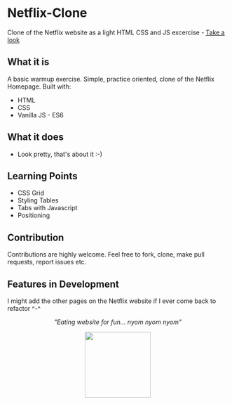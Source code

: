 # Netflix-Clone

Clone of the Netflix website as a light HTML CSS and JS excercise - [Take a look](https://priyanshupaul08.github.io/Netflix-Clone/)

## What it is

A basic warmup exercise. Simple, practice oriented, clone of the Netflix Homepage. Built with:

- HTML
- CSS
- Vanilla JS - ES6

## What it does

- Look pretty, that's about it :-)

## Learning Points

- CSS Grid
- Styling Tables
- Tabs with Javascript
- Positioning

## Contribution

Contributions are highly welcome. Feel free to fork, clone, make pull requests, report issues etc.

## Features in Development

I might add the other pages on the Netflix website if I ever come back to refactor ^-^

_<p align="center">"Eating website for fun... nyom nyom nyom"</p>_

<div align="center" style="text-align:center; margin:auto;">
<img align="center" src="https://i.imgur.com/EgCvXyK.png" width="150"/>
</div>
